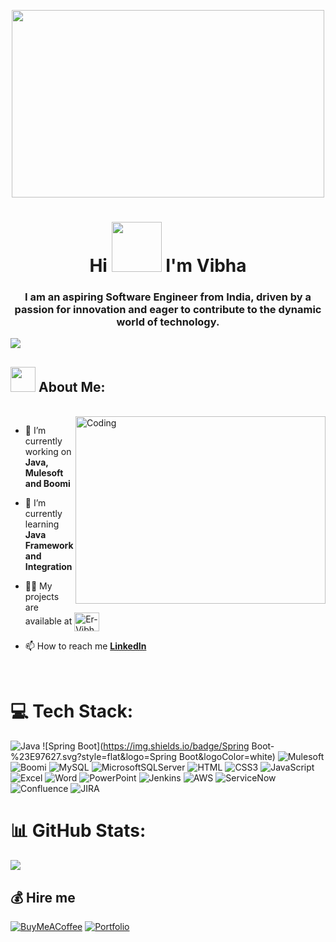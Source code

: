<!-- MASTER PIC -->

<p align="center"> <a target="_blank" rel="noopener noreferrer" href="#"><img width="500" height="300" src="https://user-images.githubusercontent.com/59734313/157189039-c09b3e38-9f42-42c0-ab54-14f1574190a7.gif" height="175px"/></a>

<!-- INTRODUCTION -->
    
<h1 align="center">Hi <img src="https://raw.githubusercontent.com/MartinHeinz/MartinHeinz/master/wave.gif" width="80"> I'm Vibha </h1>
<h3 align="center">I am an aspiring Software Engineer from India, driven by a passion for innovation and eager to contribute to the dynamic world of technology.</h3>


<!-- INSERTING GIF ON RIGHT HAND SIDE AFTER ABOUT  -->
 [![](https://visitcount.itsvg.in/api?id=Er-Vibha&icon=5&color=6)](https://visitcount.itsvg.in)  

<h2 dir="auto"><img src="https://camo.githubusercontent.com/63371d36886ee658f5a97401f393e1ab1684b2fd3de674b8f5efc7d410b2a3d0/68747470733a2f2f6d656469612e67697068792e636f6d2f6d656469612f57556c706c634d704f43456d5447427442572f67697068792e676966" width="40" data-animated-image="" ></a> <strong>About Me:</strong></h2>
<br>

<!-- ABOUT ME -->

<img align="right" alt="Coding" width="400" height="300" src="https://static.wixstatic.com/media/2be1ce_864567900845418ebfd61e297637464d~mv2.gif">

- 🔭 I’m currently working on **Java, Mulesoft and Boomi**

- 🌱 I’m currently learning **Java Framework and Integration**

- 👨‍💻 My projects are available at <a href="https://github.com/Er-Vibha?tab=repositories"><img align="center" src="https://raw.githubusercontent.com/rahuldkjain/github-profile-readme-generator/master/src/images/icons/Social/github.svg" alt="Er-Vibha" height="30" width="40" style="max-width: 100%;"></a>

- 📫 How to reach me **[LinkedIn](https://www.linkedin.com/in/vibha-km)**

<br>

# 💻 Tech Stack:
![Java](https://img.shields.io/badge/Java-3670A0?style=flat&logo=Java&logoColor=ffdd54) ![Spring Boot](https://img.shields.io/badge/Spring Boot-%23E97627.svg?style=flat&logo=Spring Boot&logoColor=white) ![Mulesoft](https://img.shields.io/badge/Mulesoft-%23092E20.svg?style=flat&logo=Mulesoft&logoColor=white) ![Boomi](https://img.shields.io/badge/Boomi-%23563D7C.svg?style=flat&logo=Boomi&logoColor=white) ![MySQL](https://img.shields.io/badge/mysql-%2300f.svg?style=flat&logo=mysql&logoColor=white) ![MicrosoftSQLServer](https://img.shields.io/badge/Microsoft%20SQL%20Sever-CC2927?style=flat&logo=microsoft%20sql%20server&logoColor=white) ![HTML](https://img.shields.io/badge/HTML-%23E97627.svg?style=flat&logo=HTML&logoColor=white) ![CSS3](https://img.shields.io/badge/css3-%231572B6.svg?style=flat&logo=css3&logoColor=white) ![JavaScript](https://img.shields.io/badge/javascript-%23323330.svg?style=flat&logo=javascript&logoColor=%23F7DF1E) ![Excel](https://img.shields.io/badge/Excel-%23197EF2.svg?style=flat&logo=microsoft-excel&logoColor=white) ![Word](https://img.shields.io/badge/Word-%232B5797.svg?style=flat&logo=microsoft-word&logoColor=white) ![PowerPoint](https://img.shields.io/badge/PowerPoint-%23B7472A.svg?style=flat&logo=microsoft-powerpoint&logoColor=white) ![Jenkins](https://img.shields.io/badge/Jenkins-%23E97627.svg?style=flat&logo=Jenkins&logoColor=white) ![AWS](https://img.shields.io/badge/AWS-%23E97627.svg?style=flat&logo=AWS&logoColor=white) ![ServiceNow](https://img.shields.io/badge/ServiceNow-%23E97627.svg?style=flat&logo=ServiceNow&logoColor=white) ![Confluence](https://img.shields.io/badge/Confluence-%23E97627.svg?style=flat&logo=Confluence&logoColor=white)
![JIRA](https://img.shields.io/badge/JIRA-%23E97627.svg?style=flat&logo=JIRA&logoColor=white)

# 📊 GitHub Stats:
![](https://github-contributor-stats.vercel.app/api?username=Er-Vibha&limit=5&theme=onestar&hide_border=True&combine_all_yearly_contributions=true)


  ## 💰 Hire me
  [![BuyMeACoffee](https://img.shields.io/badge/Buy%20Me%20a%20Coffee-ffdd00?style=for-the-badge&logo=buy-me-a-coffee&logoColor=black)](https://buymeacoffee.com/Er-Vibha) 
[![Portfolio](https://img.shields.io/badge/Portfolio-ffdd00?style=for-the-badge&logo=portfolio&logoColor=black)](https://Er-Vibha.github.io)

  
<!-- Proudly created with GPRM ( https://gprm.itsvg.in ) -->
